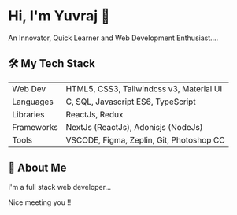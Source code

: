 
# Hi, I'm Yuvraj 👋

An Innovator, Quick Learner and Web Development Enthusiast....
## 🛠 My Tech Stack
 



|              |                                                               |
| ----------------- | ------------------------------------------------------------------ |
| Web Dev | HTML5, CSS3, Tailwindcss v3, Material UI |
| Languages | C, SQL, Javascript ES6, TypeScript |
| Libraries | ReactJs, Redux |
| Frameworks | NextJs (ReactJs), Adonisjs (NodeJs) |
| Tools | VSCODE, Figma, Zeplin, Git, Photoshop CC |



## 🚀 About Me
I'm a full stack web developer...

Nice meeting you !!

